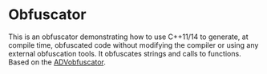 # Obfuscator
This is an obfuscator demonstrating how to use C++11/14 to generate, at compile time, obfuscated code without modifying the compiler or using any external obfuscation tools. It obfuscates strings and calls to functions. Based on the [ADVobfuscator](https://github.com/andrivet/ADVobfuscator).
